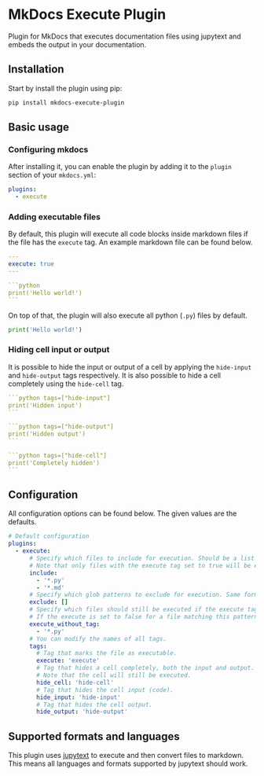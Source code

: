 # MkDocs Execute Plugin

Plugin for MkDocs that executes documentation files using jupytext and embeds the output in your documentation.

## Installation

Start by install the plugin using pip:

```bash
pip install mkdocs-execute-plugin
```

## Basic usage

### Configuring mkdocs

After installing it, you can enable the plugin by adding it to the `plugin` section of your `mkdocs.yml`:

```yml
plugins:
  - execute
```

### Adding executable files

By default, this plugin will execute all code blocks inside markdown files if the file has the `execute` tag. An example markdown file can be found below.

````yml
---
execute: true
---

```python
print('Hello world!')
```
````

On top of that, the plugin will also execute all python (`.py`) files by default.

```python
print('Hello world!')
```

### Hiding cell input or output

It is possible to hide the input or output of a cell by applying the `hide-input` and `hide-output` tags respectively. It is also possible to hide a cell completely using the `hide-cell`
 tag.

````yml
```python tags=["hide-input"]
print('Hidden input')
```

```python tags=["hide-output"]
print('Hidden output')
```

```python tags=["hide-cell"]
print('Completely hidden')
```
````

## Configuration

All configuration options can be found below. The given values are the defaults.

```yml
# Default configuration
plugins:
  - execute:
      # Specify which files to include for execution. Should be a list of .gitignore style glob patterns.
      # Note that only files with the execute tag set to true will be executed. To override, see `execute_without_tag`.
      include: 
        - '*.py'
        - '*.md'
      # Specify which glob patterns to exclude for execution. Same format as `include`.
      exclude: []
      # Specify which files should still be executed if the execute tag is missing. Same format as `include`.
      # If the execute is set to false for a file matching this pattern, it will NOT be executed.
      execute_without_tag:
        - '*.py'
      # You can modify the names of all tags.
      tags:
        # Tag that marks the file as executable.
        execute: 'execute'
        # Tag that hides a cell completely, both the input and output.
        # Note that the cell will still be executed.
        hide_cell: 'hide-cell'
        # Tag that hides the cell input (code).
        hide_input: 'hide-input'
        # Tag that hides the cell output.
        hide_output: 'hide-output'
```

## Supported formats and languages

This plugin uses [jupytext](https://github.com/mwouts/jupytext) to execute and then convert files to markdown. This means all languages and formats supported by jupytext should work.
